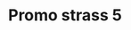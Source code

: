 ---
title: Promo strass 5
date: 
draft: false

# descripcion
description : Encontrá todas las promos de navidad en nuestra tienda de IG. Pedidos por  whatsapp, mail o dm.

materials: 

color: 

dimensions: 

code: 99-99-0700

type: "Promos"

categories: [destacados]

price: $490,00

# Images
# first image will be shown in the product page
images:
  # - image: "images/path_to_image"
  # La ubicacion de las imagenes es imagenes/Promos/Promos.Promo/99-99-0700-promo-strass-5
  - image: "./images/promos/promo/99-99-0700(1).jpg"
  - image: "./images/promos/promo/99-99-0700.jpg"
---